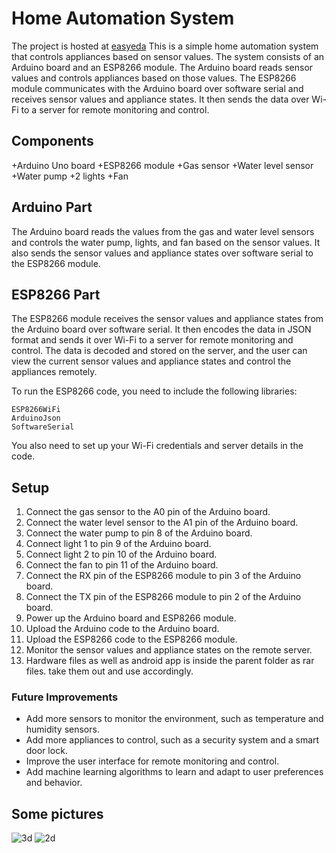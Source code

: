 # Home Automation System
The project is hosted at [easyeda](https://oshwlab.com/krish.shoaib55/home-automation)
This is a simple home automation system that controls appliances based on sensor values. The system consists of an Arduino board and an ESP8266 module. The Arduino board reads sensor values and controls appliances based on those values. The ESP8266 module communicates with the Arduino board over software serial and receives sensor values and appliance states. It then sends the data over Wi-Fi to a server for remote monitoring and control.

## Components
+Arduino Uno board
+ESP8266 module
+Gas sensor
+Water level sensor
+Water pump
+2 lights
+Fan

## Arduino Part
The Arduino board reads the values from the gas and water level sensors and controls the water pump, lights, and fan based on the sensor values. It also sends the sensor values and appliance states over software serial to the ESP8266 module.

## ESP8266 Part
The ESP8266 module receives the sensor values and appliance states from the Arduino board over software serial. It then encodes the data in JSON format and sends it over Wi-Fi to a server for remote monitoring and control. The data is decoded and stored on the server, and the user can view the current sensor values and appliance states and control the appliances remotely.

To run the ESP8266 code, you need to include the following libraries:
```
ESP8266WiFi
ArduinoJson
SoftwareSerial
```
You also need to set up your Wi-Fi credentials and server details in the code.

## Setup
1. Connect the gas sensor to the A0 pin of the Arduino board.
2. Connect the water level sensor to the A1 pin of the Arduino board.
3. Connect the water pump to pin 8 of the Arduino board.
4. Connect light 1 to pin 9 of the Arduino board.
5. Connect light 2 to pin 10 of the Arduino board.
6. Connect the fan to pin 11 of the Arduino board.
7. Connect the RX pin of the ESP8266 module to pin 3 of the Arduino board.
8. Connect the TX pin of the ESP8266 module to pin 2 of the Arduino board.
9. Power up the Arduino board and ESP8266 module.
10. Upload the Arduino code to the Arduino board.
11. Upload the ESP8266 code to the ESP8266 module.
12. Monitor the sensor values and appliance states on the remote server.
13. Hardware files as well as android app is inside the parent folder as rar files. take them out and use accordingly. 


### Future Improvements
+ Add more sensors to monitor the environment, such as temperature and humidity sensors.
+ Add more appliances to control, such as a security system and a smart door lock.
+ Improve the user interface for remote monitoring and control.
+ Add machine learning algorithms to learn and adapt to user preferences and behavior.

## Some pictures
![3d](https://github.com/manhoosbilli1/home-automation/assets/36271208/67110e69-fc3b-4b97-bac9-086a1e449937)
![2d](https://github.com/manhoosbilli1/home-automation/assets/36271208/424312cc-0b29-4391-a5c0-b3c392068891)

